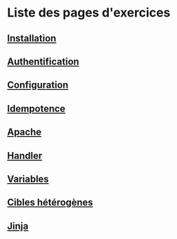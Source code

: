 # Liste des pages d'exercices

## [Installation](exercices/installation.md)
## [Authentification](exercices/authentification.md)
## [Configuration](exercices/configuration.md)
## [Idempotence](exercices/Idempotence.md)
## [Apache](exercices/apache.md)
## [Handler](exercices/handler.md)
## [Variables](exercices/variables.md)
## [Cibles hétérogènes](exercices/cible-heterogenes.md.md)
## [Jinja](exercices/jinja.md)
